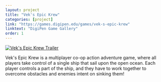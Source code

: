 ```yaml
---
layout: project
title: "Vek's Epic Krew"
categories: [project]
link: "https://games.digipen.edu/games/vek-s-epic-krew"
linktext: "DigiPen Game Gallery"
order: 1
---
```


<a href="https://www.youtube.com/watch?v=0cmthVNCA4c">
<img src="http://img.youtube.com/vi/0cmthVNCA4c/maxresdefault.jpg" alt="Vek's Epic Krew Trailer">
</a>

Vek's Epic Krew is a multiplayer co-op action adventure game, where all players take control of a single ship that sail upon the open ocean. Each player controls a part of the ship, and they have to work together to overcome obstacles and enemies intent on sinking them!